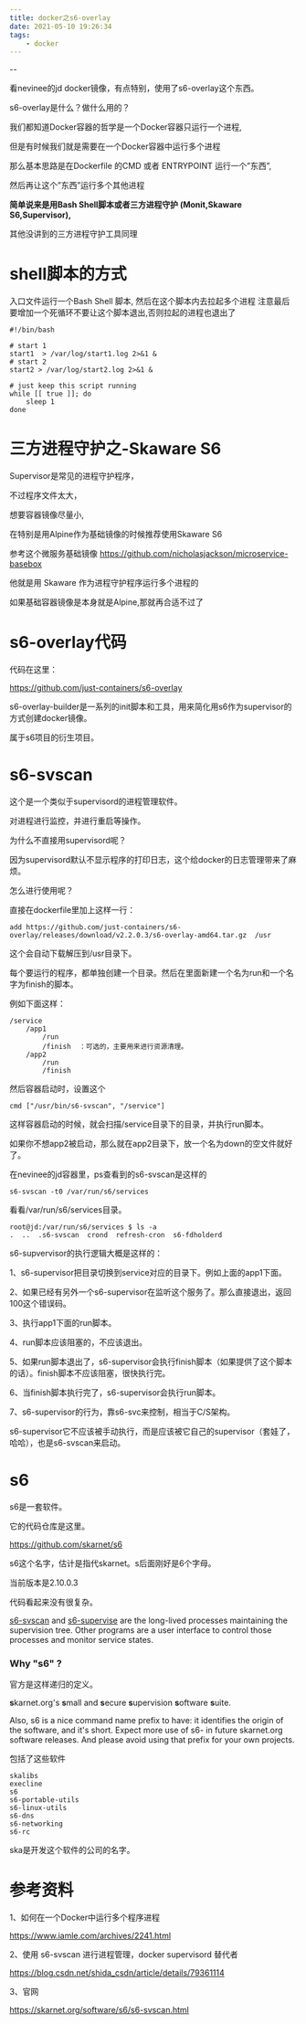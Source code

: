 ```yaml
---
title: docker之s6-overlay
date: 2021-05-10 19:26:34
tags:
	- docker
---
```


--

看nevinee的jd docker镜像，有点特别，使用了s6-overlay这个东西。

s6-overlay是什么？做什么用的？



我们都知道Docker容器的哲学是一个Docker容器只运行一个进程,

但是有时候我们就是需要在一个Docker容器中运行多个进程

那么基本思路是在Dockerfile 的CMD 或者 ENTRYPOINT 运行一个”东西”,

然后再让这个”东西”运行多个其他进程

**简单说来是用Bash Shell脚本或者三方进程守护 (Monit,Skaware S6,Supervisor),**

其他没讲到的三方进程守护工具同理



# shell脚本的方式

入口文件运行一个Bash Shell 脚本, 然后在这个脚本内去拉起多个进程
注意最后要增加一个死循环不要让这个脚本退出,否则拉起的进程也退出了

```
#!/bin/bash

# start 1
start1  > /var/log/start1.log 2>&1 &
# start 2
start2 > /var/log/start2.log 2>&1 &

# just keep this script running
while [[ true ]]; do
    sleep 1
done
```



# 三方进程守护之-Skaware S6

Supervisor是常见的进程守护程序，

不过程序文件太大，

想要容器镜像尽量小,

在特别是用Alpine作为基础镜像的时候推荐使用Skaware S6

参考这个微服务基础镜像 https://github.com/nicholasjackson/microservice-basebox 

他就是用 Skaware 作为进程守护程序运行多个进程的

如果基础容器镜像是本身就是Alpine,那就再合适不过了

# s6-overlay代码

代码在这里：

https://github.com/just-containers/s6-overlay

s6-overlay-builder是一系列的init脚本和工具，用来简化用s6作为supervisor的方式创建docker镜像。

属于s6项目的衍生项目。

# s6-svscan

这个是一个类似于supervisord的进程管理软件。

对进程进行监控，并进行重启等操作。

为什么不直接用supervisord呢？

因为supervisord默认不显示程序的打印日志，这个给docker的日志管理带来了麻烦。

怎么进行使用呢？

直接在dockerfile里加上这样一行：

```
add https://github.com/just-containers/s6-overlay/releases/download/v2.2.0.3/s6-overlay-amd64.tar.gz  /usr
```

这个会自动下载解压到/usr目录下。

每个要运行的程序，都单独创建一个目录。然后在里面新建一个名为run和一个名字为finish的脚本。

例如下面这样：

```
/service
    /app1
        /run
        /finish  ：可选的，主要用来进行资源清理。
    /app2
        /run
        /finish
```

然后容器启动时，设置这个

```
cmd ["/usr/bin/s6-svscan", "/service"]
```

这样容器启动的时候，就会扫描/service目录下的目录，并执行run脚本。

如果你不想app2被启动，那么就在app2目录下，放一个名为down的空文件就好了。

在nevinee的jd容器里，ps查看到的s6-svscan是这样的

```
s6-svscan -t0 /var/run/s6/services
```

看看/var/run/s6/services目录。

```
root@jd:/var/run/s6/services $ ls -a
.  ..  .s6-svscan  crond  refresh-cron  s6-fdholderd
```

s6-supvervisor的执行逻辑大概是这样的：

1、s6-supervisor把目录切换到service对应的目录下。例如上面的app1下面。

2、如果已经有另外一个s6-supervisor在监听这个服务了。那么直接退出，返回100这个错误码。

3、执行app1下面的run脚本。

4、run脚本应该阻塞的，不应该退出。

5、如果run脚本退出了，s6-supervisor会执行finish脚本（如果提供了这个脚本的话）。finish脚本不应该阻塞，很快执行完。

6、当finish脚本执行完了，s6-supervisor会执行run脚本。

7、s6-supervisor的行为，靠s6-svc来控制，相当于C/S架构。

s6-supervisor它不应该被手动执行，而是应该被它自己的supervisor（套娃了，哈哈），也是s6-svscan来启动。

# s6

s6是一套软件。

它的代码仓库是这里。

https://github.com/skarnet/s6

s6这个名字，估计是指代skarnet。s后面刚好是6个字母。

当前版本是2.10.0.3

代码看起来没有很复杂。

[s6-svscan](https://skarnet.org/software/s6/s6-svscan.html) and [s6-supervise](https://skarnet.org/software/s6/s6-supervise.html) are the long-lived processes maintaining the supervision tree. Other programs are a user interface to control those processes and monitor service states.

### Why "s6" ?

官方是这样递归的定义。

**s**karnet.org's **s**mall and **s**ecure **s**upervision **s**oftware **s**uite.

Also, s6 is a nice command name prefix to have: it identifies the origin of the software, and it's short. Expect more use of s6- in future skarnet.org software releases. And please avoid using that prefix for your own projects.



包括了这些软件

```
skalibs 
execline
s6
s6-portable-utils
s6-linux-utils
s6-dns
s6-networking
s6-rc
```

ska是开发这个软件的公司的名字。





# 参考资料

1、如何在一个Docker中运行多个程序进程

https://www.iamle.com/archives/2241.html

2、使用 s6-svscan 进行进程管理，docker supervisord 替代者

https://blog.csdn.net/shida_csdn/article/details/79361114

3、官网

https://skarnet.org/software/s6/s6-svscan.html